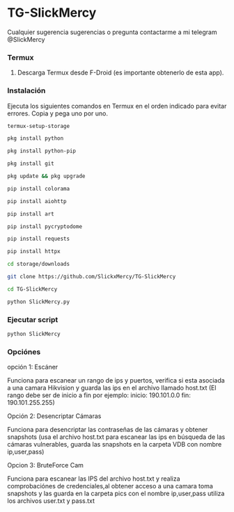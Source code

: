 # TG-SlickMercy
Cualquier sugerencia sugerencias o pregunta contactarme a mi telegram @SlickMercy
### Termux 
1. Descarga Termux desde F-Droid (es importante obtenerlo de esta app).

### Instalación 
Ejecuta los siguientes comandos en Termux en el orden indicado para evitar errores. Copia y pega uno por uno.

```bash
termux-setup-storage

pkg install python

pkg install python-pip

pkg install git

pkg update && pkg upgrade

pip install colorama

pip install aiohttp

pip install art

pip install pycryptodome

pip install requests

pip install httpx

cd storage/downloads

git clone https://github.com/SlickxMercy/TG-SlickMercy

cd TG-SlickMercy

python SlickMercy.py
```
### Ejecutar script
```bash
python SlickMercy
```

### Opciónes 
opción 1: Escáner 

Funciona para escanear un rango de ips y puertos, verifica si esta asociada a una camara Hikvision y guarda las ips en el archivo llamado host.txt
(El rango debe ser de inicio a fin por ejemplo: inicio: 190.101.0.0 fin: 190.101.255.255)

Opción 2: Desencriptar Cámaras 

Funciona para desencriptar las contraseñas de las cámaras y obtener snapshots 
(usa el archivo host.txt para escanear las ips en búsqueda de las cámaras vulnerables, guarda las snapshots en la carpeta VDB con nombre ip,user,pass)

Opcion 3: BruteForce Cam 

Funciona para escanear las IPS del archivo host.txt y realiza comprobaciónes de credenciales,al obtener acceso a una camara toma snapshots y las guarda en la carpeta pics con el nombre ip,user,pass
utiliza los archivos user.txt y pass.txt 

